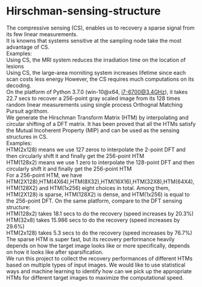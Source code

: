 # Hirschman-sensing-structure
The compressive sensing (CS), enables us to recovery a sparse signal from its few linear measurements.<br>It is knowns that systems sensitive at the sampling node take the most advantage of CS.<br>Examples:<br>    Using CS, the MRI system reduces the irradiation time on the location of lesions<br>    Using CS, the large-area morniting system increases lifetime since each scan costs less energy
However, the CS requires much computations on its decoding.
<br>On the platform of Python 3.7.0 (win-10@x64, i7-6700@3.4GHz), it takes 22.7 secs to recover a 256-point gray scaled image from its 128 times random linear measurements using single process Orthognal Matching Pursuit agrithom.
<br>We generate the Hirschman Transform Matrix (HTM) by interpolating and circular shifting of a DFT matrix. It has been proved that all the HTMs satisfy the Mutual Incoherent Property (MIP) and can be used as the sensing structures in CS.
<br>Examples:<br>    HTM(2x128) means we use 127 zeros to interpolate the 2-point DFT and then circularly shift it and finally get the 256-point HTM<br>    HTM(128x2) means we use 1 zero to interpolate the 128-point DFT and then circularly shift it and finally get the 256-point HTM
<br>For a 256-point HTM, we have HTM(2X128),HTM(4X64),HTM(8X32),HTM(16X16),HTM(32X8),HTM(64X4),HTM(128X2) and HTM(1x256) eight choices in total. Among them, HTM(2X128) is sparse, HTM(128X2) is dense, and HTM(1x256) is equal to the 256-point DFT.
On the same platform, compare to the DFT sensing structure:<br>    HTM(128x2) takes 18.1 secs to do the recovery (speed increases by 20.3%)<br>    HTM(32x8) takes 15.986 secs to do the recovery (speed increases by 29.6%)<br>    HTM(2x128) takes 5.3 secs to do the recovery (speed increases by 76.7%)<br>
The sparse HTM is super fast, but its recovery performance heavily depends on how the target image looks like or more specifically, depends on how it looks like after sparsification.<br> 
We run this project to collect the recovery performances of different HTMs based on multiple types of input images. We would like to use statistical ways and machine learning to identify how can we pick up the appropriate HTMs for different target images to maximize the computational speed.

    

